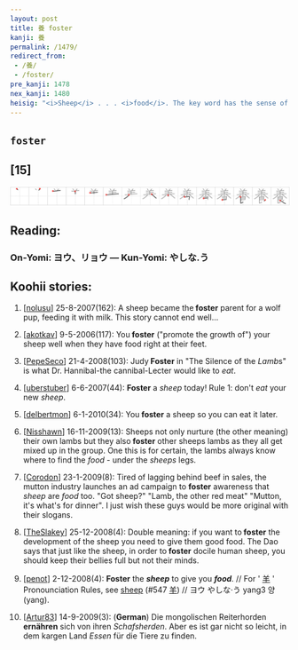 ```yaml
---
layout: post
title: 養 foster
kanji: 養
permalink: /1479/
redirect_from:
 - /養/
 - /foster/
pre_kanji: 1478
nex_kanji: 1480
heisig: "<i>Sheep</i> . . . <i>food</i>. The key word has the sense of promoting the development of something, especially in a psychological or spiritual sense."
---
```


## `foster`

## [15]

<div class="stroke"><img src="../images/E9A48A.png" /></div>

## Reading:

### On-Yomi: ヨウ、リョウ &mdash; Kun-Yomi: やしな.う

## Koohii stories:

1) [<a href="http://kanji.koohii.com/profile/nolusu">nolusu</a>] 25-8-2007(162): A sheep became the<strong> foster</strong> parent for a wolf pup, feeding it with milk. This story cannot end well... 

2) [<a href="http://kanji.koohii.com/profile/akotkav">akotkav</a>] 9-5-2006(117): You<strong> foster</strong> (&quot;promote the growth of&quot;) your sheep well when they have food right at their feet. 

3) [<a href="http://kanji.koohii.com/profile/PepeSeco">PepeSeco</a>] 21-4-2008(103): Judy<strong> Foster</strong> in &quot;The Silence of the <em>Lamb</em>s&quot; is what Dr. Hannibal-the cannibal-Lecter would like to <em>eat</em>. 

4) [<a href="http://kanji.koohii.com/profile/uberstuber">uberstuber</a>] 6-6-2007(44): <strong>Foster</strong> a <em>sheep</em> today! Rule 1: don&#039;t <em>eat</em> your new <em>sheep</em>. 

5) [<a href="http://kanji.koohii.com/profile/delbertmon">delbertmon</a>] 6-1-2010(34): You<strong> foster</strong> a sheep so you can eat it later. 

6) [<a href="http://kanji.koohii.com/profile/Nisshawn">Nisshawn</a>] 16-11-2009(13): Sheeps not only nurture (the other meaning) their own lambs but they also<strong> foster</strong> other sheeps lambs as they all get mixed up in the group. One this is for certain, the lambs always know where to find the <em>food</em> - under the <em>sheeps</em> legs. 

7) [<a href="http://kanji.koohii.com/profile/Corodon">Corodon</a>] 23-1-2009(8): Tired of lagging behind beef in sales, the mutton industry launches an ad campaign to <strong>foster</strong> awareness that <em>sheep</em> are <em>food</em> too. &quot;Got sheep?&quot; &quot;Lamb, the other red meat&quot; &quot;Mutton, it&#039;s what&#039;s for dinner&quot;. I just wish these guys would be more original with their slogans. 

8) [<a href="http://kanji.koohii.com/profile/TheSlakey">TheSlakey</a>] 25-12-2008(4): Double meaning: if you want to<strong> foster</strong> the development of the sheep you need to give them good food. The Dao says that just like the sheep, in order to<strong> foster</strong> docile human sheep, you should keep their bellies full but not their minds. 

9) [<a href="http://kanji.koohii.com/profile/penot">penot</a>] 2-12-2008(4): <strong>Foster</strong> the <em><strong>sheep</strong></em> to give you <em><strong>food</strong></em>. // For &#039;  <a href="http://jisho.org/kanji/details/羊">羊</a>  &#039; Pronounciation Rules, see <a href="../547">sheep</a> <span class="index">(#547 <a href="http://jisho.org/kanji/details/羊">羊</a>)</span> // ヨウ やしな·う yang3 양 (yang). 

10) [<a href="http://kanji.koohii.com/profile/Artur83">Artur83</a>] 14-9-2009(3): (<strong>German</strong>) Die mongolischen Reiterhorden <strong>ernähren</strong> sich von ihren <em>Schafsherden</em>. Aber es ist gar nicht so leicht, in dem kargen Land <em>Essen</em> für die Tiere zu finden. 
